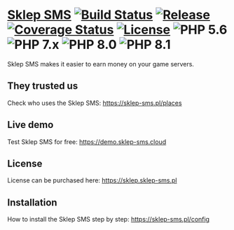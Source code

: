 # [Sklep SMS](https://sklep-sms.pl) [![Build Status](https://img.shields.io/github/workflow/status/gammerce/sklep-sms/CI%20workflow)](https://github.com/gammerce/sklep-sms/actions?query=workflow%3A%22CI+workflow%22) [![Release](https://img.shields.io/github/v/release/gammerce/sklep-sms)](https://github.com/gammerce/sklep-sms/releases/latest) [![Coverage Status](https://coveralls.io/repos/github/gammerce/sklep-sms/badge.svg)](https://coveralls.io/github/gammerce/sklep-sms) [![License](https://img.shields.io/github/license/gammerce/sklep-sms)](https://github.com/gammerce/sklep-sms/blob/master/LICENSE) ![PHP 5.6](https://img.shields.io/badge/PHP-5.6-blue.svg) ![PHP 7.x](https://img.shields.io/badge/PHP-7.x-blue.svg) ![PHP 8.0](https://img.shields.io/badge/PHP-8.0-blue.svg) ![PHP 8.1](https://img.shields.io/badge/PHP-8.1-blue.svg)


Sklep SMS makes it easier to earn money on your game servers.

## They trusted us
Check who uses the Sklep SMS: https://sklep-sms.pl/places

## Live demo
Test Sklep SMS for free: https://demo.sklep-sms.cloud

## License
License can be purchased here: https://sklep.sklep-sms.pl

## Installation
How to install the Sklep SMS step by step: https://sklep-sms.pl/config
